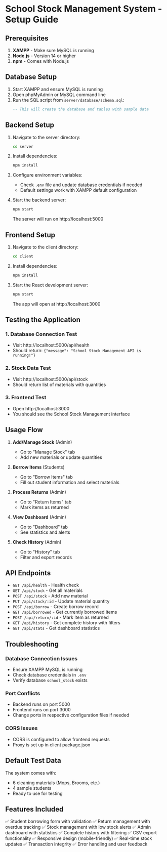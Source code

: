 # School Stock Management System - Setup Guide

## Prerequisites

1. **XAMPP** - Make sure MySQL is running
2. **Node.js** - Version 14 or higher
3. **npm** - Comes with Node.js

## Database Setup

1. Start XAMPP and ensure MySQL is running
2. Open phpMyAdmin or MySQL command line
3. Run the SQL script from `server/database/schema.sql`:
   ```sql
   -- This will create the database and tables with sample data
   ```

## Backend Setup

1. Navigate to the server directory:
   ```bash
   cd server
   ```

2. Install dependencies:
   ```bash
   npm install
   ```

3. Configure environment variables:
   - Check `.env` file and update database credentials if needed
   - Default settings work with XAMPP default configuration

4. Start the backend server:
   ```bash
   npm start
   ```
   
   The server will run on http://localhost:5000

## Frontend Setup

1. Navigate to the client directory:
   ```bash
   cd client
   ```

2. Install dependencies:
   ```bash
   npm install
   ```

3. Start the React development server:
   ```bash
   npm start
   ```
   
   The app will open at http://localhost:3000

## Testing the Application

### 1. Database Connection Test
- Visit http://localhost:5000/api/health
- Should return: `{"message": "School Stock Management API is running!"}`

### 2. Stock Data Test
- Visit http://localhost:5000/api/stock
- Should return list of materials with quantities

### 3. Frontend Test
- Open http://localhost:3000
- You should see the School Stock Management interface

## Usage Flow

1. **Add/Manage Stock** (Admin)
   - Go to "Manage Stock" tab
   - Add new materials or update quantities

2. **Borrow Items** (Students)
   - Go to "Borrow Items" tab
   - Fill out student information and select materials

3. **Process Returns** (Admin)
   - Go to "Return Items" tab
   - Mark items as returned

4. **View Dashboard** (Admin)
   - Go to "Dashboard" tab
   - See statistics and alerts

5. **Check History** (Admin)
   - Go to "History" tab
   - Filter and export records

## API Endpoints

- `GET /api/health` - Health check
- `GET /api/stock` - Get all materials
- `POST /api/stock` - Add new material
- `PUT /api/stock/:id` - Update material quantity
- `POST /api/borrow` - Create borrow record
- `GET /api/borrowed` - Get currently borrowed items
- `POST /api/return/:id` - Mark item as returned
- `GET /api/history` - Get complete history with filters
- `GET /api/stats` - Get dashboard statistics

## Troubleshooting

### Database Connection Issues
- Ensure XAMPP MySQL is running
- Check database credentials in `.env`
- Verify database `school_stock` exists

### Port Conflicts
- Backend runs on port 5000
- Frontend runs on port 3000
- Change ports in respective configuration files if needed

### CORS Issues
- CORS is configured to allow frontend requests
- Proxy is set up in client package.json

## Default Test Data

The system comes with:
- 6 cleaning materials (Mops, Brooms, etc.)
- 4 sample students
- Ready to use for testing

## Features Included

✅ Student borrowing form with validation
✅ Return management with overdue tracking
✅ Stock management with low stock alerts
✅ Admin dashboard with statistics
✅ Complete history with filtering
✅ CSV export functionality
✅ Responsive design (mobile-friendly)
✅ Real-time stock updates
✅ Transaction integrity
✅ Error handling and user feedback
